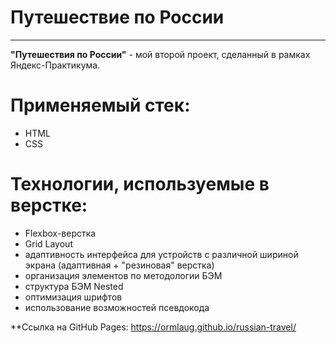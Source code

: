 # Путешествие по России
------
**"Путешествия по России"** - мой второй проект, сделанный в рамках Яндекс-Практикума.

# Применяемый стек:
* HTML
* CSS

# Технологии, используемые в верстке:
* Flexbox-верстка
* Grid Layout
* адаптивность интерфейса для устройств с различной шириной экрана (адаптивная + "резиновая" верстка)
* организация элементов по методологии БЭМ
* структура БЭМ Nested
* оптимизация шрифтов
* использование возможностей псевдокода

**Ссылка на GitHub Pages:
https://ormlaug.github.io/russian-travel/
